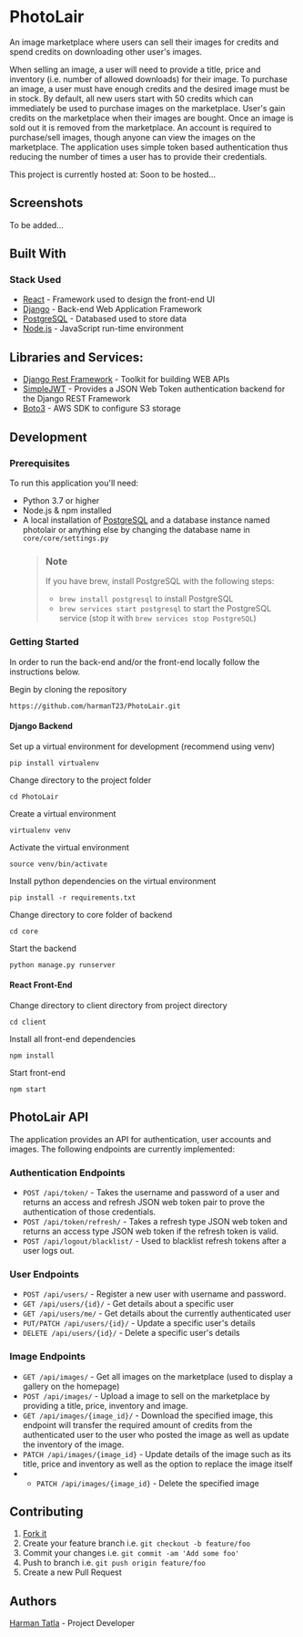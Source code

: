# PhotoLair

An image marketplace where users can sell their images for credits and spend credits
on downloading other user's images.

When selling an image, a user will need to provide a title, price 
and inventory (i.e. number of allowed downloads) for their image. To purchase an image,
a user must have enough credits and the desired image must be in stock.
By default, all new users start with 50 credits which can immediately be used
to purchase images on the marketplace. User's gain credits on the marketplace
when their images are bought. Once an image is sold out it is removed from the marketplace.
An account is required to purchase/sell images, though anyone can view the images on the
marketplace. The application uses simple token based authentication thus reducing the number
of times a user has to provide their credentials.

This project is currently hosted at: Soon to be hosted...

## Screenshots 
To be added...

## Built With
### Stack Used
- [React](https://reactjs.org/) - Framework used to design the front-end UI
- [Django](https://www.djangoproject.com/) - Back-end Web Application Framework
- [PostgreSQL](https://www.postgresql.org/) - Databased used to store data
- [Node.js](https://nodejs.org/en/) - JavaScript run-time environment 

## Libraries and Services:
- [Django Rest Framework](https://www.django-rest-framework.org/) - Toolkit for building WEB APIs
- [SimpleJWT](https://django-rest-framework-simplejwt.readthedocs.io/en/latest/) - Provides a JSON Web Token authentication backend for the Django REST Framework
- [Boto3](https://boto3.amazonaws.com/v1/documentation/api/latest/index.html) - AWS SDK to configure S3 storage 

## Development
### Prerequisites
To run this application you'll need:
- Python 3.7 or higher
- Node.js & npm installed 
- A local installation of [PostgreSQL](https://www.postgresql.org/download/) and a database instance named photolair
or anything else by changing the database name in ```core/core/settings.py```
   > ### Note
   >
   > If you have brew, install PostgreSQL with the following steps:
   >
   > -  `brew install postgresql` to install PostgreSQL
   > -  `brew services start postgresql` to start the PostgreSQL service (stop it with `brew services stop PostgreSQL`)

### Getting Started
In order to run the back-end and/or the front-end locally follow the instructions below.

Begin by cloning the repository
```
https://github.com/harmanT23/PhotoLair.git
```

#### Django Backend

Set up a virtual environment for development (recommend using venv)
```
pip install virtualenv
```

Change directory to the project folder
```
cd PhotoLair
```

Create a virtual environment
```
virtualenv venv
```

Activate the virtual environment
```
source venv/bin/activate
```

Install python dependencies on the virtual environment
```
pip install -r requirements.txt
```

Change directory to core folder of backend
```
cd core
```

Start the backend
```
python manage.py runserver
```

#### React Front-End

Change directory to client directory from project directory
```
cd client
```

Install all front-end dependencies
```
npm install
```

Start front-end
```
npm start
```

## PhotoLair API
The application provides an API for authentication, user accounts and images.
The following endpoints are currently implemented:

### Authentication Endpoints
- ```POST /api/token/``` - Takes the username and password of a user and returns an access and refresh JSON web token pair to prove the authentication of those credentials.
- ```POST /api/token/refresh/``` - Takes a refresh type JSON web token and returns an access type JSON web token if the refresh token is valid.
- ```POST /api/logout/blacklist/``` - Used to blacklist refresh tokens after a user logs out.

### User Endpoints
- ```POST /api/users/``` - Register a new user with username and password.
- ```GET /api/users/{id}/``` - Get details about a specific user
- ```GET /api/users/me/``` - Get details about the currently authenticated user
- ```PUT/PATCH /api/users/{id}/``` - Update a specific user's details
- ```DELETE /api/users/{id}/``` - Delete a specific user's details 

### Image Endpoints
- ```GET /api/images/``` - Get all images on the marketplace (used to display a gallery on the homepage)
- ```POST /api/images/``` - Upload a image to sell on the marketplace by providing a title, price, inventory and image.
- ```GET /api/images/{image_id}/``` - Download the specified image, this endpoint will transfer the required amount of credits from the authenticated user 
to the user who posted the image as well as update the inventory of the image.
- ```PATCH /api/images/{image_id}``` - Update details of the image such as its title, price and inventory as well as the option to replace the image itself
- - ```PATCH /api/images/{image_id}``` - Delete the specified image

## Contributing
1. [Fork it](https://github.com/harmanT23/PhotoLair/fork)
2. Create your feature branch i.e. ```git checkout -b feature/foo```
3. Commit your changes i.e. ```git commit -am 'Add some foo'```
4. Push to branch i.e. ```git push origin feature/foo```
5. Create a new Pull Request

## Authors
[Harman Tatla](https://github.com/harmanT23) - Project Developer

